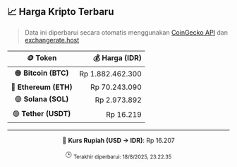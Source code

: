 

<!-- HARGA_KRIPTO -->
## 📈 Harga Kripto Terbaru

> Data ini diperbarui secara otomatis menggunakan [CoinGecko API](https://www.coingecko.com/) dan [exchangerate.host](https://exchangerate.host/)

<div align="center">

| 🪙 Token | 💰 Harga (IDR) |
|:------:|---------------:|
| 🟠 **Bitcoin (BTC)**   | Rp 1.882.462.300 |
| 🔵 **Ethereum (ETH)**  | Rp 70.243.090 |
| 🟣 **Solana (SOL)**    | Rp 2.973.892 |
| 🟢 **Tether (USDT)**   | Rp 16.219 |

---

💱 **Kurs Rupiah (USD → IDR)**: Rp 16.207

🕒 <sub>Terakhir diperbarui: 18/8/2025, 23.22.35</sub>

</div>
<!-- /HARGA_KRIPTO -->